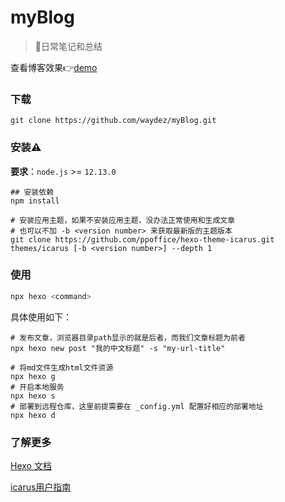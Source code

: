 # myBlog
> 🎸日常笔记和总结

查看博客效果👉[demo](https://waydez.github.io/)

### 下载

```shell
git clone https://github.com/waydez/myBlog.git
```

### 安装⚠️

**要求**：`node.js` >= `12.13.0`

```shell
## 安装依赖
npm install

# 安装应用主题，如果不安装应用主题，没办法正常使用和生成文章
# 也可以不加 -b <version number> 来获取最新版的主题版本
git clone https://github.com/ppoffice/hexo-theme-icarus.git themes/icarus [-b <version number>] --depth 1
```

### 使用

```bash
npx hexo <command>
```

具体使用如下：

```shell
# 发布文章，浏览器目录path显示的就是后者，而我们文章标题为前者
npx hexo new post "我的中文标题" -s "my-url-title"

# 将md文件生成html文件资源
npx hexo g
# 开启本地服务
npx hexo s
# 部署到远程仓库，这里前提需要在 _config.yml 配置好相应的部署地址
npx hexo d
```



### 了解更多

[Hexo 文档](https://hexo.io/zh-cn/docs/)

[icarus用户指南](https://ppoffice.github.io/hexo-theme-icarus/tags/Icarus%E7%94%A8%E6%88%B7%E6%8C%87%E5%8D%97/)
